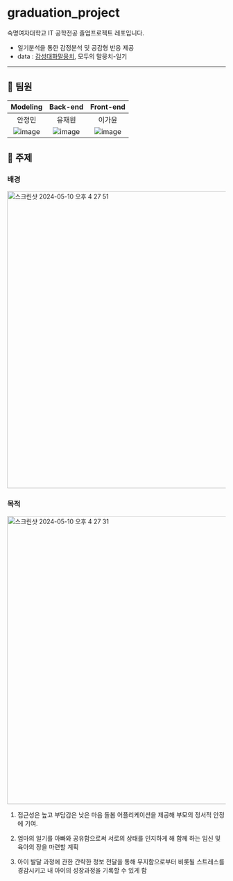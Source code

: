 # graduation_project
숙명여자대학교 IT 공학전공 졸업프로젝트 레포입니다.
- 일기분석을 통한 감정분석 및 공감형 반응 제공
- data : [감성대화말뭉치](https://www.aihub.or.kr/aihubdata/data/view.do?currMenu=115&topMenu=100&aihubDataSe=realm&dataSetSn=86), 모두의 말뭉치-일기
-------------------------
## 💜 팀원

|  **Modeling** | **Back-end**   | **Front-end**   | 
| :-----------: | :------------: | :------------: |
| 안정민        |    유재원        |      이가윤     |
| ![image](https://github.com/jeongmin1016/graduation_project/assets/109460178/05ac0e9e-0ff7-417c-9488-5a2569d4ee43) |   ![image](https://github.com/jeongmin1016/graduation_project/assets/109460178/5cbfe072-eaea-4bdc-99f4-210644ef32fa)      | ![image](https://github.com/jeongmin1016/graduation_project/assets/109460178/a8947a6f-1ce4-49df-920a-ba5bd2c474d5)      |



## 💜 주제
### 배경
<img width="685" alt="스크린샷 2024-05-10 오후 4 27 51" src="https://github.com/jeongmin1016/graduation_project/assets/109460178/6c9ee5dc-5e4c-47c5-933c-ed3b674ce9e7">

### 목적
<img width="664" alt="스크린샷 2024-05-10 오후 4 27 31" src="https://github.com/jeongmin1016/graduation_project/assets/109460178/66157bec-fbfb-4071-b71b-4423d1824bb1">

1. 접근성은 높고 부담감은 낮은 마음 돌봄 어플리케이션을 제공해 부모의 정서적 안정에 기여.      

2. 엄마의 일기를 아빠와 공유함으로써 서로의 상태를 인지하게 해 함께 하는 임신 및 육아의 장을 마련할 계획        
     
3. 아이 발달 과정에 관한 간략한 정보 전달을 통해 무지함으로부터 비롯될 스트레스를 경감시키고 내 아이의 성장과정을 기록할 수 있게 함
